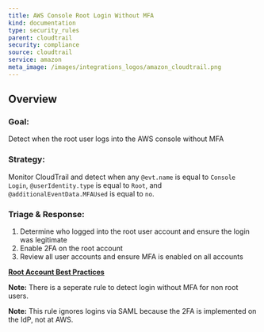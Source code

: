 ```yaml
---
title: AWS Console Root Login Without MFA
kind: documentation
type: security_rules
parent: cloudtrail
security: compliance
source: cloudtrail
service: amazon
meta_image: /images/integrations_logos/amazon_cloudtrail.png
---
```


## Overview

### **Goal:**
Detect when the root user logs into the AWS console without MFA

### **Strategy:**
Monitor CloudTrail and detect when any `@evt.name` is equal to `Console Login`, `@userIdentity.type` is equal to `Root`, and `@additionalEventData.MFAUsed` is equal to `no`. 

### **Triage & Response:**
1. Determine who logged into the root user account and ensure the login was legitimate
2. Enable 2FA on the root account
3. Review all user accounts and ensure MFA is enabled on all accounts 

**[Root Account Best Practices][1]**

**Note:** There is a seperate rule to detect login without MFA for non root users.

**Note:** This rule ignores logins via SAML because the 2FA is implemented on the IdP, not at AWS.

[1]: https://docs.aws.amazon.com/IAM/latest/UserGuide/id_root-user.html
